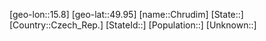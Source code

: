 ﻿---
location: [49.95,15.8]
type: City
tags:
- geo/City


SpocWebEntityId: 29606
isDeleted: false
confidential: public

---
[geo-lon::15.8]
[geo-lat::49.95]
[name::Chrudim]
[State::]
[Country::Czech_Rep.]
[StateId::]
[Population::]
[Unknown::]

